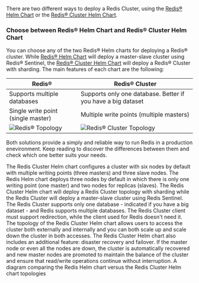There are two different ways to deploy a Redis Cluster, using the [Redis&reg; Helm Chart](https://github.com/bitnami/charts/tree/main/bitnami/redis) or the [Redis&reg; Cluster Helm Chart](https://github.com/bitnami/charts/tree/main/bitnami/redis-cluster).

### Choose between Redis&reg; Helm Chart and Redis&reg; Cluster Helm Chart

You can choose any of the two Redis&reg; Helm charts for deploying a Redis&reg; cluster.
While [Redis&reg; Helm Chart](https://github.com/bitnami/charts/tree/main/bitnami/redis) will deploy a master-slave cluster using Redis&reg; Sentinel, the [Redis&reg; Cluster Helm Chart](https://github.com/bitnami/charts/tree/main/bitnami/redis-cluster) will deploy a Redis&reg; Cluster with sharding.
The main features of each chart are the following:

| Redis&reg;                                             | Redis&reg; Cluster                                             |
|--------------------------------------------------------|------------------------------------------------------------------------|
| Supports multiple databases                            | Supports only one database. Better if you have a big dataset           |
| Single write point (single master)                     | Multiple write points (multiple masters)                               |
| ![Redis&reg; Topology](img/redis-topology.png) | ![Redis&reg; Cluster Topology](img/redis-cluster-topology.png) |

Both solutions provide a simply and reliable way to run Redis in a production enevironment. Keep reading to discover the differences between them and check which one better suits your needs.

The Redis Cluster Helm chart configures a cluster with six nodes by default with multiple writing points (three masters) and three slave nodes. The Redis Helm chart deploys three nodes by default in which there is only one writing point (one master) and two nodes for replicas (slaves).
The Redis Cluster Helm chart will deploy a Redis Cluster topology with sharding while the Redis Cluster will deploy a master-slave cluster using Redis Sentinel.
The Redis Cluster supports only one database - indicated if you have a big dataset - and Redis supports multiple databases.
The Redis Cluster client must support redirection, while the client used for Redis doesn't need it.
The topology of the Redis Cluster Helm chart allows users to access the cluster both externally and internally and you can both scale up and scale down the cluster in both accesses.
The Redis Cluster Helm chart also includes an additional feature: disaster recovery and failover. If the master node or even all the nodes are down, the cluster is automatically recovered and new master nodes are promoted to maintain the balance of the cluster and ensure that read/write operations continue without interruption.
A diagram comparing the Redis Helm chart versus the Redis Cluster Helm chart topologies